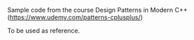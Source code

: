 Sample code from the course Design Patterns in Modern C++ (https://www.udemy.com/patterns-cplusplus/)

To be used as reference.
